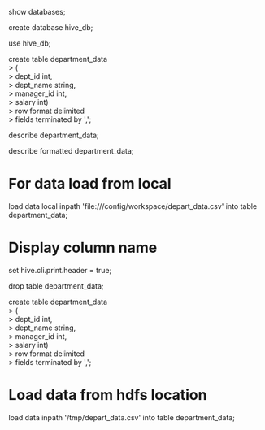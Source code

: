 show databases;

create database hive_db;

use hive_db;

create table department_data                                                                                                            
    > (                                                                                                                                       
    > dept_id int,                                                                                                                            
    > dept_name string,                                                                                                                       
    > manager_id int,                                                                                                                         
    > salary int)                                                                                                                             
    > row format delimited                                                                                                                    
    > fields terminated by ','; 
    
describe department_data;

describe formatted department_data;

# For data load from local
load data local inpath 'file:///config/workspace/depart_data.csv' into table department_data; 

# Display column name
set hive.cli.print.header = true;

drop table department_data;

create table department_data                                                                                                            
    > (                                                                                                                                       
    > dept_id int,                                                                                                                            
    > dept_name string,                                                                                                                       
    > manager_id int,                                                                                                                         
    > salary int)                                                                                                                             
    > row format delimited                                                                                                                    
    > fields terminated by ','; 

# Load data from hdfs location
load data inpath '/tmp/depart_data.csv' into table department_data;
